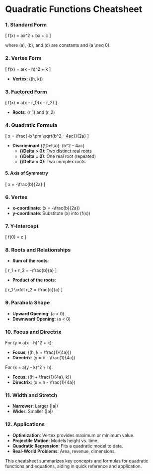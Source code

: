 # Quadratic Functions Cheatsheet

### **1. Standard Form**

\[
f(x) = ax^2 + bx + c
\]

where \(a\), \(b\), and \(c\) are constants and \(a \neq 0\).

### **2. Vertex Form**

\[
f(x) = a(x - h)^2 + k
\]

- **Vertex**: \((h, k)\)

### **3. Factored Form**

\[
f(x) = a(x - r_1)(x - r_2)
\]

- **Roots**: \(r_1\) and \(r_2\)

### **4. Quadratic Formula**

\[
x = \frac{-b \pm \sqrt{b^2 - 4ac}}{2a}
\]

- **Discriminant** (\(\Delta\)): \(b^2 - 4ac\)
  - **\(\Delta > 0\)**: Two distinct real roots
  - **\(\Delta = 0\)**: One real root (repeated)
  - **\(\Delta < 0\)**: Two complex roots

#### **5. Axis of Symmetry**

\[
x = -\frac{b}{2a}
\]

### **6. Vertex**

- **x-coordinate**: \(x = -\frac{b}{2a}\)
- **y-coordinate**: Substitute \(x\) into \(f(x)\)

### **7. Y-Intercept**

\[
f(0) = c
\]

### **8. Roots and Relationships**

- **Sum of the roots**:

\[
r_1 + r_2 = -\frac{b}{a}
\]

- **Product of the roots**:

\[
r_1 \cdot r_2 = \frac{c}{a}
\]

### **9. Parabola Shape**

- **Upward Opening**: \(a > 0\)
- **Downward Opening**: \(a < 0\)

### **10. Focus and Directrix**

For \(y = a(x - h)^2 + k\):

- **Focus**: \((h, k + \frac{1}{4a})\)
- **Directrix**: \(y = k - \frac{1}{4a}\)

For \(x = a(y - k)^2 + h\):

- **Focus**: \((h + \frac{1}{4a}, k)\)
- **Directrix**: \(x = h - \frac{1}{4a}\)

### **11. Width and Stretch**

- **Narrower**: Larger \(|a|\)
- **Wider**: Smaller \(|a|\)

### **12. Applications**

- **Optimization**: Vertex provides maximum or minimum value.
- **Projectile Motion**: Models height vs. time.
- **Quadratic Regression**: Fits a quadratic model to data.
- **Real-World Problems**: Area, revenue, dimensions.

This cheatsheet summarizes key concepts and formulas for quadratic functions and equations, aiding in quick reference and application.